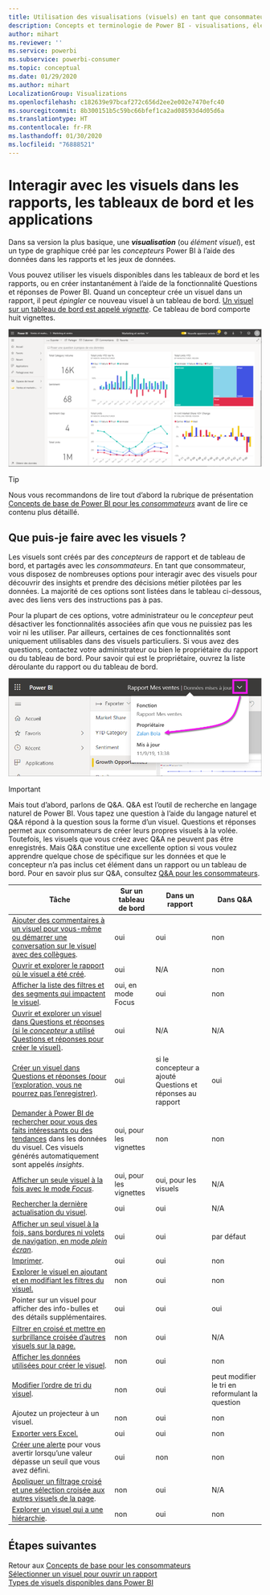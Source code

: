 ```yaml
---
title: Utilisation des visualisations (visuels) en tant que consommateur
description: Concepts et terminologie de Power BI - visualisations, éléments visuels. Qu’est-ce qu’une visualisation, un élément visuel Power BI.
author: mihart
ms.reviewer: ''
ms.service: powerbi
ms.subservice: powerbi-consumer
ms.topic: conceptual
ms.date: 01/29/2020
ms.author: mihart
LocalizationGroup: Visualizations
ms.openlocfilehash: c182639e97bcaf272c656d2ee2e002e7470efc40
ms.sourcegitcommit: 8b300151b5c59bc66bfef1ca2ad08593d4d05d6a
ms.translationtype: HT
ms.contentlocale: fr-FR
ms.lasthandoff: 01/30/2020
ms.locfileid: "76888521"
---
```

# <a name="interact-with-visuals-in-reports-dashboards-and-apps"></a>Interagir avec les visuels dans les rapports, les tableaux de bord et les applications

Dans sa version la plus basique, une ***visualisation*** (ou *élément visuel*), est un type de graphique créé par les *concepteurs* Power BI à l’aide des données dans les rapports et les jeux de données. 

Vous pouvez utiliser les visuels disponibles dans les tableaux de bord et les rapports, ou en créer instantanément à l’aide de la fonctionnalité Questions et réponses de Power BI. Quand un concepteur crée un visuel dans un rapport, il peut *épingler* ce nouveau visuel à un tableau de bord. [Un visuel sur un tableau de bord est appelé *vignette*](end-user-tiles.md). Ce tableau de bord comporte huit vignettes. 

![Tableau de bord avec des vignettes](media/end-user-visualizations/power-bi-dashboard.png)

> [!TIP]
> Nous vous recommandons de lire tout d’abord la rubrique de présentation [Concepts de base de Power BI pour les *consommateurs*](end-user-basic-concepts.md) avant de lire ce contenu plus détaillé.

## <a name="what-can-i-do-with-visuals"></a>Que puis-je faire avec les visuels ?

Les visuels sont créés par des *concepteurs* de rapport et de tableau de bord, et partagés avec les *consommateurs*. En tant que consommateur, vous disposez de nombreuses options pour interagir avec des visuels pour découvrir des insights et prendre des décisions métier pilotées par les données. La majorité de ces options sont listées dans le tableau ci-dessous, avec des liens vers des instructions pas à pas.

Pour la plupart de ces options, votre administrateur ou le *concepteur* peut désactiver les fonctionnalités associées afin que vous ne puissiez pas les voir ni les utiliser. Par ailleurs, certaines de ces fonctionnalités sont uniquement utilisables dans des visuels particuliers.  Si vous avez des questions, contactez votre administrateur ou bien le propriétaire du rapport ou du tableau de bord. Pour savoir qui est le propriétaire, ouvrez la liste déroulante du rapport ou du tableau de bord. 

![Liste déroulante du titre indiquant le propriétaire](media/end-user-visualizations/power-bi-owner.png)


> [!IMPORTANT]
> Mais tout d’abord, parlons de Q&A. Q&A est l’outil de recherche en langage naturel de Power BI. Vous tapez une question à l’aide du langage naturel et Q&A répond à la question sous la forme d’un visuel. Questions et réponses permet aux consommateurs de créer leurs propres visuels à la volée. Toutefois, les visuels que vous créez avec Q&A ne peuvent pas être enregistrés. Mais Q&A constitue une excellente option si vous voulez apprendre quelque chose de spécifique sur les données et que le concepteur n’a pas inclus cet élément dans un rapport ou un tableau de bord. Pour en savoir plus sur Q&A, consultez [Q&A pour les consommateurs](end-user-q-and-a.md).



|Tâche  |Sur un tableau de bord  |Dans un rapport  | Dans Q&A
|---------|---------|---------|--------|
|[Ajouter des commentaires à un visuel pour vous-même ou démarrer une conversation sur le visuel avec des collègues](end-user-comment.md).     |  oui       |   oui      |  non  |
|[Ouvrir et explorer le rapport où le visuel a été créé](end-user-tiles.md).     |    oui     |   N/A      |  non |
|[Afficher la liste des filtres et des segments qui impactent le visuel](end-user-report-filter.md).     |    oui, en mode Focus     |   oui      |  non |
|[Ouvrir et explorer un visuel dans Questions et réponses (si le *concepteur* a utilisé Questions et réponses pour créer le visuel)](end-user-q-and-a.md).     |   oui      |   N/A      |  N/A  |
|[Créer un visuel dans Questions et réponses (pour l’exploration, vous ne pourrez pas l’enregistrer)](end-user-q-and-a.md).     |   oui      |   si le concepteur a ajouté Questions et réponses au rapport      |  oui  |
|[Demander à Power BI de rechercher pour vous des faits intéressants ou des tendances](end-user-insights.md) dans les données du visuel.  Ces visuels générés automatiquement sont appelés *insights*.     |    oui, pour les vignettes    |  non       | non   |
|[Afficher un seule visuel à la fois avec le mode *Focus*](end-user-focus.md).     | oui, pour les vignettes        |   oui, pour les visuels      | N/A  |
|[Rechercher la dernière actualisation du visuel](end-user-fresh.md).     |  oui       |    oui     | N/A  |
|[Afficher un seul visuel à la fois, sans bordures ni volets de navigation, en mode *plein écran*](end-user-focus.md).     |   oui      |  oui       | par défaut  |
|[Imprimer](end-user-print.md).     |  oui       |   oui      | non  |
|[Explorer le visuel en ajoutant et en modifiant les filtres du visuel.](end-user-report-filter.md)     |    non     |   oui      | non  |
|Pointer sur un visuel pour afficher des info-bulles et des détails supplémentaires.     |    oui     |   oui      | oui  |
|[Filtrer en croisé et mettre en surbrillance croisée d’autres visuels sur la page.](end-user-interactions.md)    |   non      |   oui      | N/A  |
|[Afficher les données utilisées pour créer le visuel](end-user-show-data.md).     |  non       |   oui      | non  |
| [Modifier l’ordre de tri du visuel](end-user-change-sort.md). | non  | oui  | peut modifier le tri en reformulant la question  |
| Ajoutez un projecteur à un visuel. | non  | oui  |  non |
| [Exporter vers Excel.](end-user-export.md) | oui | oui | non|
| [Créer une alerte](end-user-alerts.md) pour vous avertir lorsqu’une valeur dépasse un seuil que vous avez défini.  | oui  | non  | non |
| [Appliquer un filtrage croisé et une sélection croisée aux autres visuels de la page](end-user-report-filter.md).  | non      | oui  | N/A |
| [Explorer un visuel qui a une hiérarchie](end-user-drill.md).  | non  | oui   | non |

## <a name="next-steps"></a>Étapes suivantes
Retour aux [Concepts de base pour les consommateurs](end-user-basic-concepts.md)    
[Sélectionner un visuel pour ouvrir un rapport](end-user-report-open.md)    
[Types de visuels disponibles dans Power BI](end-user-visual-type.md)